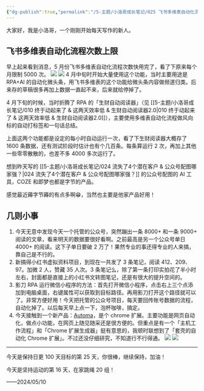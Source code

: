 ```yaml
---
{"dg-publish":true,"permalink":"/5-主题/小洛哥成长笔记/025 飞书多维表自动化流程次数上限，白嫖字节！/","tags":["小洛哥成长笔记"],"noteIcon":1,"created":"2024-05-10","updated":"2024-05-10"}
---
```



大家好，我是小洛哥，一个刚刚开始每天写作的新人。

## 飞书多维表自动化流程次数上限
早上起来看到消息，5 月份飞书多维表自动化流程次数快用完了，看了下原来每个月限制 5000 次。
![](http://img.xlg.life/images%2F2024%2F05%2F10%2Fd8db0efb2b3cee7067c6a53fa619b35-fefadf49b3a2dc61210712d164f677d9.jpg)
![](http://img.xlg.life/images%2F2024%2F05%2F10%2F20240510131529-bf3cee5f9a2900d3c282ab669c41e7e8.png)
4 月中旬时开始大量使用这个功能，当时主要用途是 RPA+AI 的自动化微头条，用飞书多维表的这个功能给微头条内容做频道归类。后来存的草稿很多再加上数据一直起不来，后来就给停掉了。

4 月下旬的时候，当时折腾了 RPA 的「生财自动阅读器」（见 [[5-主题/小洛哥成长笔记/010 终于动起来了 & 这两天效率低 & 生财自动阅读器2.0\|010 终于动起来了 & 这两天效率低 & 生财自动阅读器2.0]]），主要使用多维表自动化流程做风向标的自动打标签和一句话总结。

上面这两个功能都是设定的每小时自动运行一次，看了下生财阅读器大概存了 1600 条数据，还有测试阶段时估计也有个几百条。每条算运行 2 次，再加上其他一些零零散散的，也差不多 4000 多次运行了。

想到昨天写的 [[5-主题/小洛哥成长笔记/024 流失了4个潜在客户 & 公众号配图哪家强？\|024 流失了4个潜在客户 & 公众号配图哪家强？]] 的公众号配图的 AI 工具，COZE 和即梦也都是字节的产品。

感觉最近薅字节薅的有点多啊😁，当然也主要是他家产品好用！

## 几则小事
1. 今天无意中发现今天一个托管的公众号，突然蹦出一条 8000+ 和一条 9000+ 阅读的文章，看来明天的数据要很好看啊。之前最高是另一个公众号单日 4000+ 的阅读。这下子单日要破 2 万了！果然专业的事还得专业的人来搞，靠自己是不行的。
2. 新搞得小红书虚拟资料项目，到现在一共发了 3 条笔记，阅读 412、209、97。加微 2 人，赞藏 35 人次。3 条笔记么，除了第一条打印实拍花了半小时左右，封面都是直接上的小红书文转图笔记，还是有很大的提升空间的。
3. 影刀 RPA 运行微信小程序的方法：首先打开微信小程序，点击右上三个点添加到电脑桌面，右键属性可以获取到目标路径。再用影刀打开这个路径就可以了。非常方便好用！今天把托管的公众号项目，每天要回传账号数据的流程，自动化掉了。以后每天早上点一下，泡杯咖啡，搞定。
4. 今天接触到一个新产品：[Automa](https://www.automa.site/)，是个 chrome 扩展。主要功能是网页自动化，做点小功能，在网页上随见随采还是很方便的。但重点是有一个「主机工作流程」和「Chrome 扩展生成器」挺有意思的，我顿时联想到了「套壳的自动化 Chrome 扩展」。不过还没仔细研究，不知道行不行得通。
![](http://img.xlg.life/images%2F2024%2F05%2F10%2F20240510235046-5d973e2efaf79af5afdb48329f996b07.png)
![](http://img.xlg.life/images%2F2024%2F05%2F10%2F20240510235218-1c89585bc9c5ff36529404eb0e728f1a.png)

---

今天是保持日更 100 天目标的第 25 天，你很棒，继续保持，加油！

今天是坚持运动的第 16 天，在家跳绳 20 组！ 

——2024/05/10